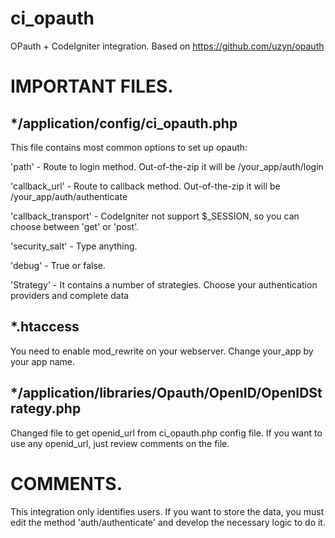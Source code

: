 ci_opauth
=========
OPauth + CodeIgniter integration.
Based on https://github.com/uzyn/opauth


IMPORTANT FILES.
=================

*/application/config/ci_opauth.php
----------------------------------
This file contains most common options to set up opauth:

'path' - Route to login method. Out-of-the-zip it will be /your_app/auth/login

'callback_url' - Route to callback method. Out-of-the-zip it will be /your_app/auth/authenticate

'callback_transport' - CodeIgniter not support $_SESSION, so you can choose between 'get' or 'post'.

'security_salt' - Type anything.

'debug' - True or false.

'Strategy' - It contains a number of strategies. Choose your authentication providers and complete data

*.htaccess
----------
You need to enable mod_rewrite on your webserver. Change your_app by your app name.

*/application/libraries/Opauth/OpenID/OpenIDStrategy.php
--------------------------------------------------------
Changed file to get openid_url from ci_opauth.php config file. If you want to use any openid_url, just review comments on the file.

COMMENTS.
=========
This integration only identifies users. If you want to store the data, you must edit the method 'auth/authenticate' 
and develop the necessary logic to do it.


